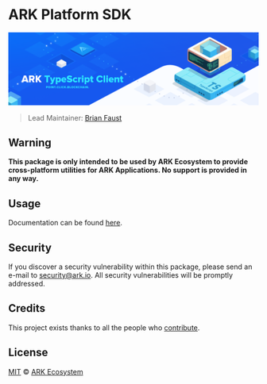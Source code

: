 # ARK Platform SDK

<p align="center">
    <img src="./banner.png" />
</p>

> Lead Maintainer: [Brian Faust](https://github.com/faustbrian)

## Warning

**This package is only intended to be used by ARK Ecosystem to provide cross-platform utilities for ARK Applications. No support is provided in any way.**

## Usage

Documentation can be found [here](https://ark.dev/docs/platform-sdk).

## Security

If you discover a security vulnerability within this package, please send an e-mail to security@ark.io. All security vulnerabilities will be promptly addressed.

## Credits

This project exists thanks to all the people who [contribute](../../contributors).

## License

[MIT](LICENSE) © [ARK Ecosystem](https://ark.io)
